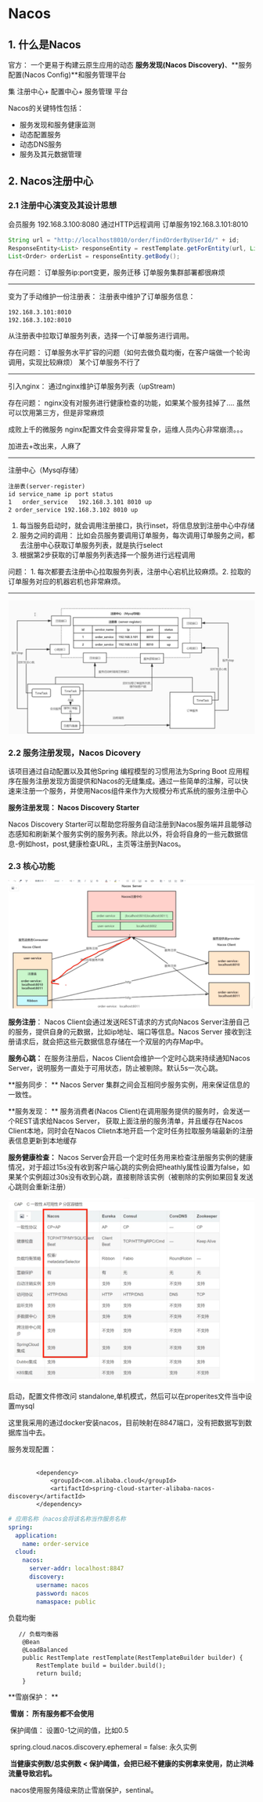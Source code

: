 # Nacos

## 1. 什么是Nacos

官方： 一个更易于构建云原生应用的动态 **服务发现(Nacos Discovery)**、**服务配置(Nacos Config)**和服务管理平台

集 注册中心+ 配置中心+ 服务管理 平台

Nacos的关键特性包括： 

- 服务发现和服务健康监测
- 动态配置服务
- 动态DNS服务
- 服务及其元数据管理

## 2. Nacos注册中心

### 2.1 注册中心演变及其设计思想

会员服务 192.168.3.100:8080 通过HTTP远程调用 订单服务192.168.3.101:8010

```java
String url = "http://localhost8010/order/findOrderByUserId/" + id;
ResponseEntity<List> responseEntity = restTemplate.getForEntity(url, List.class);
List<Order> orderList = responseEntity.getBody();
```

存在问题： 订单服务ip:port变更，服务迁移 订单服务集群部署都很麻烦

---

变为了手动维护一份注册表： 注册表中维护了订单服务信息：

```
192.168.3.101:8010
192.168.3.102:8010 
```

从注册表中拉取订单服务列表，选择一个订单服务进行调用。

存在问题： 订单服务水平扩容的问题（如何去做负载均衡，在客户端做一个轮询调用，实现比较麻烦） 某个订单服务不行了

---

引入nginx： 通过nginx维护订单服务列表（upStream)

存在问题： nginx没有对服务进行健康检查的功能，如果某个服务挂掉了.... 虽然可以饮用第三方，但是非常麻烦

成败上千的微服务 nginx配置文件会变得非常复杂，运维人员内心非常崩溃。。。

加进去+改出来，人麻了

---

注册中心（Mysql存储） 

```
注册表(server-register)
id service_name ip port status
1	order_service	192.168.3.101 8010 up
2 order_service 192.168.3.102 8010 up

```

1. 每当服务启动时，就会调用注册接口，执行inset，将信息放到注册中心中存储
2. 服务之间的调用： 比如会员服务要调用订单服务，每次调用订单服务之间，都去注册中心获取订单服务列表，就是执行select
3. 根据第2步获取的订单服务列表选择一个服务进行远程调用

问题： 1. 每次都要去注册中心拉取服务列表，注册中心宕机比较麻烦。2. 拉取的订单服务对应的机器宕机也非常麻烦。

---

<img src="../../docs/pictures/注册中心调用过程.png" alt="image-20211017143840049" style="zoom:50%;" />



### 2.2 服务注册发现，Nacos Dicovery

该项目通过自动配置以及其他Spring 编程模型的习惯用法为Spring Boot 应用程序在服务注册发现方面提供和Nacos的无缝集成。通过一些简单的注解，可以快速来注册一个服务，并使用Nacos组件来作为大规模分布式系统的服务注册中心

**服务注册发现： Nacos Discovery Starter**

Nacos Discovery Starter可以帮助您将服务自动注册到Nacos服务端并且能够动态感知和刷新某个服务实例的服务列表。除此以外，将会将自身的一些元数据信息-例如host，post,健康检查URL，主页等注册到Nacos。

### 2.3 核心功能

<img src="../../docs/pictures/Nacos核心功能.png" alt="image-20211017144628578" style="zoom:50%;" />

**服务注册**： Nacos Client会通过发送REST请求的方式向Nacos Server注册自己的服务，提供自身的元数据，比如ip地址、端口等信息。Nacos Server 接收到注册请求后，就会把这些元数据信息存储在一个双层的内存Map中。

**服务心跳：** 在服务注册后，Nacos Client会维护一个定时心跳来持续通知Nacos Server，说明服务一直处于可用状态，防止被剔除。默认5s一次心跳。

**服务同步： ** Nacos Server 集群之间会互相同步服务实例，用来保证信息的一致性。

**服务发现： ** 服务消费者(Nacos Client)在调用服务提供的服务时，会发送一个REST请求给Nacos Server， 获取上面注册的服务清单，并且缓存在Nacos Client本地，同时会在Nacos Clietn本地开启一个定时任务拉取服务端最新的注册表信息更新到本地缓存

**服务健康检查：** Nacos Server会开启一个定时任务用来检查注册服务实例的健康情况，对于超过15s没有收到客户端心跳的实例会把heathly属性设置为false，如果某个实例超过30s没有收到心跳，直接剔除该实例（被剔除的实例如果回复发送心跳则会重新注册）

<img src="../../docs/pictures/主流注册中心区别.png" alt="image-20211017145745843" style="zoom:50%;" />





启动，配置文件修改问 standalone,单机模式，然后可以在properites文件当中设置mysql

这里我采用的通过docker安装nacos，目前映射在8847端口，没有把数据写到数据库当中去。

服务发现配置：

```

        <dependency>
            <groupId>com.alibaba.cloud</groupId>
            <artifactId>spring-cloud-starter-alibaba-nacos-discovery</artifactId>
        </dependency>
```

```yml
# 应用名称（nacos会将该名称当作服务名称
spring:
  application:
    name: order-service
  cloud:
    nacos:
      server-addr: localhost:8847
      discovery:
        username: nacos
        password: nacos
        namaspace: public
```



负载均衡

```
   // 负载均衡器
    @Bean
    @LoadBalanced
    public RestTemplate restTemplate(RestTemplateBuilder builder) {
        RestTemplate build = builder.build();
        return build;
    }
```



**雪崩保护： ** 

​	**雪崩： 所有服务都不会使用**

​	保护阈值： 设置0-1之间的值，比如0.5

​	spring.cloud.nacos.discovery.ephemeral = false: 永久实例 

​	**当健康实例数/总实例数 < 保护阈值，会把已经不健康的实例拿来使用，防止洪峰流量导致宕机。**

​	nacos使用服务降级来防止雪崩保护，sentinal。



